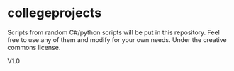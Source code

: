 # collegeprojects
Scripts from random C#/python scripts will be put in this repository. 
Feel  free to use any of them and modify for your own needs.
Under the creative commons license.

V1.0

